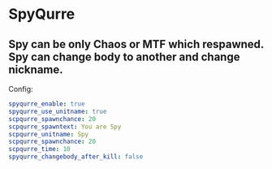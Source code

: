 # SpyQurre

## Spy can be only Chaos or MTF which respawned. Spy can change body to another and change nickname.

Config:
```yaml
spyqurre_enable: true
spyqurre_use_unitname: true
scpqurre_spawnchance: 20
scpqurre_spawntext: You are Spy
scpqurre_unitname: Spy
scpqurre_spawnchance: 20
scpqurre_time: 10
spyqurre_changebody_after_kill: false
````
